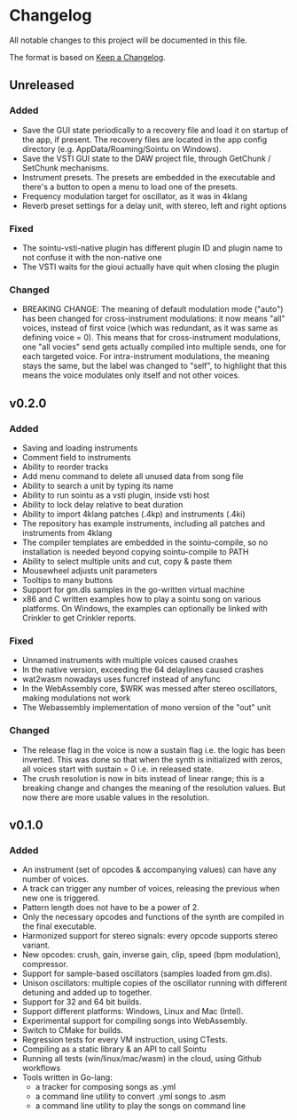 # Changelog
All notable changes to this project will be documented in this file.

The format is based on [Keep a Changelog](https://keepachangelog.com/en/1.0.0/).

## Unreleased
### Added
- Save the GUI state periodically to a recovery file and load it on
  startup of the app, if present. The recovery files are located in the
  app config directory (e.g. AppData/Roaming/Sointu on Windows).
- Save the VSTI GUI state to the DAW project file, through GetChunk /
  SetChunk mechanisms.
- Instrument presets. The presets are embedded in the executable and
  there's a button to open a menu to load one of the presets.
- Frequency modulation target for oscillator, as it was in 4klang
- Reverb preset settings for a delay unit, with stereo, left and right
  options

### Fixed
- The sointu-vsti-native plugin has different plugin ID and plugin name
  to not confuse it with the non-native one
- The VSTI waits for the gioui actually have quit when closing the
  plugin

### Changed
- BREAKING CHANGE: The meaning of default modulation mode ("auto") has
  been changed for cross-instrument modulations: it now means "all"
  voices, instead of first voice (which was redundant, as it was same as
  defining voice = 0). This means that for cross-instrument modulations,
  one "all vocies" send gets actually compiled into multiple sends, one
  for each targeted voice. For intra-instrument modulations, the meaning
  stays the same, but the label was changed to "self", to highlight that
  this means the voice modulates only itself and not other voices.

## v0.2.0
### Added
- Saving and loading instruments
- Comment field to instruments
- Ability to reorder tracks
- Add menu command to delete all unused data from song file
- Ability to search a unit by typing its name
- Ability to run sointu as a vsti plugin, inside vsti host
- Ability to lock delay relative to beat duration
- Ability to import 4klang patches (.4kp) and instruments (.4ki)
- The repository has example instruments, including all patches and
  instruments from 4klang
- The compiler templates are embedded in the sointu-compile, so no
  installation is needed beyond copying sointu-compile to PATH
- Ability to select multiple units and cut, copy & paste them
- Mousewheel adjusts unit parameters
- Tooltips to many buttons
- Support for gm.dls samples in the go-written virtual machine
- x86 and C written examples how to play a sointu song on various
  platforms. On Windows, the examples can optionally be linked with
  Crinkler to get Crinkler reports.

### Fixed
- Unnamed instruments with multiple voices caused crashes
- In the native version, exceeding the 64 delaylines caused crashes
- wat2wasm nowadays uses funcref instead of anyfunc
- In the WebAssembly core, $WRK was messed after stereo oscillators,
  making modulations not work
- The Webassembly implementation of mono version of the "out" unit

### Changed
- The release flag in the voice is now a sustain flag i.e. the logic has
  been inverted. This was done so that when the synth is initialized
  with zeros, all voices start with sustain = 0 i.e. in released state.
- The crush resolution is now in bits instead of linear range; this is a
  breaking change and changes the meaning of the resolution values. But
  now there are more usable values in the resolution.

## v0.1.0
### Added
- An instrument (set of opcodes & accompanying values) can have any
  number of voices.
- A track can trigger any number of voices, releasing the previous when
  new one is triggered.
- Pattern length does not have to be a power of 2.
- Only the necessary opcodes and functions of the synth are compiled in the final executable.
- Harmonized support for stereo signals: every opcode supports stereo
  variant.
- New opcodes: crush, gain, inverse gain, clip, speed (bpm modulation),
  compressor.
- Support for sample-based oscillators (samples loaded from gm.dls).
- Unison oscillators: multiple copies of the oscillator running with
  different detuning and added up to together.
- Support for 32 and 64 bit builds.
- Support different platforms: Windows, Linux and Mac (Intel).
- Experimental support for compiling songs into WebAssembly.
- Switch to CMake for builds.
- Regression tests for every VM instruction, using CTests.
- Compiling as a static library & an API to call Sointu
- Running all tests (win/linux/mac/wasm) in the cloud, using Github
  workflows
- Tools written in Go-lang:
  - a tracker for composing songs as .yml
  - a command line utility to convert .yml songs to .asm
  - a command line utility to play the songs on command line

[Unreleased]: https://github.com/vsariola/sointu/compare/v0.2.0...HEAD
[0.2.0]: https://github.com/vsariola/sointu/compare/v0.1.0...v0.2.0
[0.1.0]: https://github.com/vsariola/sointu/compare/4klang-3.11...v0.1.0